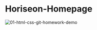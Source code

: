 # Horiseon-Homepage
![01-html-css-git-homework-demo](https://user-images.githubusercontent.com/84356164/128573362-c5574bbd-a643-4e36-be4e-803f98eed562.png)
